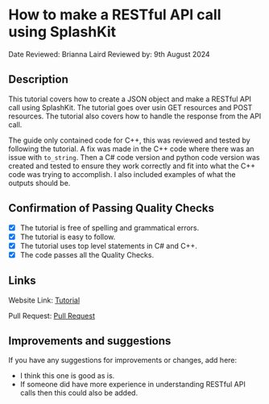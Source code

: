 # How to make a RESTful API call using SplashKit

Date Reviewed: Brianna Laird
Reviewed by: 9th August 2024

## Description

This tutorial covers how to create a JSON object and make a RESTful API call using SplashKit. The tutorial goes over usin GET resources and POST resources. The tutorial also covers how to handle the response from the API call.

The guide only contained code for C++, this was reviewed and tested by following the tutorial. A fix was made in the C++ code where there was an issue with `to_string`. Then a C# code version and python code version was created and tested to ensure they work correctly and fit into what the C++ code was trying to accomplish. I also included examples of what the outputs should be.

## Confirmation of Passing Quality Checks

- [X] The tutorial is free of spelling and grammatical errors.
- [X] The tutorial is easy to follow.
- [X] The tutorial uses top level statements in C# and C++.
- [X] The code passes all the Quality Checks.

## Links

Website Link: [Tutorial](https://splashkit.io/guides/networking/2-restful-api-call/)

Pull Request: [Pull Request](https://github.com/thoth-tech/splashkit.io-starlight/pull/147)

## Improvements and suggestions

If you have any suggestions for improvements or changes, add here:

- I think this one is good as is.
- If someone did have more experience in understanding RESTful API calls then this could also be added.
